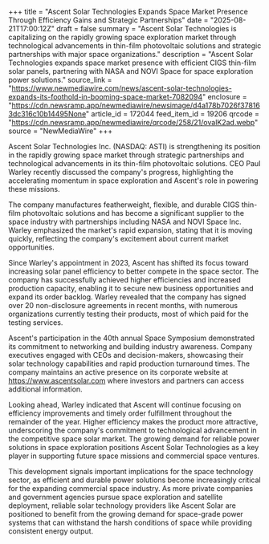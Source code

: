 +++
title = "Ascent Solar Technologies Expands Space Market Presence Through Efficiency Gains and Strategic Partnerships"
date = "2025-08-21T17:00:12Z"
draft = false
summary = "Ascent Solar Technologies is capitalizing on the rapidly growing space exploration market through technological advancements in thin-film photovoltaic solutions and strategic partnerships with major space organizations."
description = "Ascent Solar Technologies expands space market presence with efficient CIGS thin-film solar panels, partnering with NASA and NOVI Space for space exploration power solutions."
source_link = "https://www.newmediawire.com/news/ascent-solar-technologies-expands-its-foothold-in-booming-space-market-7082094"
enclosure = "https://cdn.newsramp.app/newmediawire/newsimage/d4a178b7026f378163dc316c10b14495None"
article_id = 172044
feed_item_id = 19206
qrcode = "https://cdn.newsramp.app/newmediawire/qrcode/258/21/ovalK2ad.webp"
source = "NewMediaWire"
+++

<p>Ascent Solar Technologies Inc. (NASDAQ: ASTI) is strengthening its position in the rapidly growing space market through strategic partnerships and technological advancements in its thin-film photovoltaic solutions. CEO Paul Warley recently discussed the company's progress, highlighting the accelerating momentum in space exploration and Ascent's role in powering these missions.</p><p>The company manufactures featherweight, flexible, and durable CIGS thin-film photovoltaic solutions and has become a significant supplier to the space industry with partnerships including NASA and NOVI Space Inc. Warley emphasized the market's rapid expansion, stating that it is moving quickly, reflecting the company's excitement about current market opportunities.</p><p>Since Warley's appointment in 2023, Ascent has shifted its focus toward increasing solar panel efficiency to better compete in the space sector. The company has successfully achieved higher efficiencies and increased production capacity, enabling it to secure new business opportunities and expand its order backlog. Warley revealed that the company has signed over 20 non-disclosure agreements in recent months, with numerous organizations currently testing their products, most of which paid for the testing services.</p><p>Ascent's participation in the 40th annual Space Symposium demonstrated its commitment to networking and building industry awareness. Company executives engaged with CEOs and decision-makers, showcasing their solar technology capabilities and rapid production turnaround times. The company maintains an active presence on its corporate website at <a href="https://www.ascentsolar.com" rel="nofollow" target="_blank">https://www.ascentsolar.com</a> where investors and partners can access additional information.</p><p>Looking ahead, Warley indicated that Ascent will continue focusing on efficiency improvements and timely order fulfillment throughout the remainder of the year. Higher efficiency makes the product more attractive, underscoring the company's commitment to technological advancement in the competitive space solar market. The growing demand for reliable power solutions in space exploration positions Ascent Solar Technologies as a key player in supporting future space missions and commercial space ventures.</p><p>This development signals important implications for the space technology sector, as efficient and durable power solutions become increasingly critical for the expanding commercial space industry. As more private companies and government agencies pursue space exploration and satellite deployment, reliable solar technology providers like Ascent Solar are positioned to benefit from the growing demand for space-grade power systems that can withstand the harsh conditions of space while providing consistent energy output.</p>